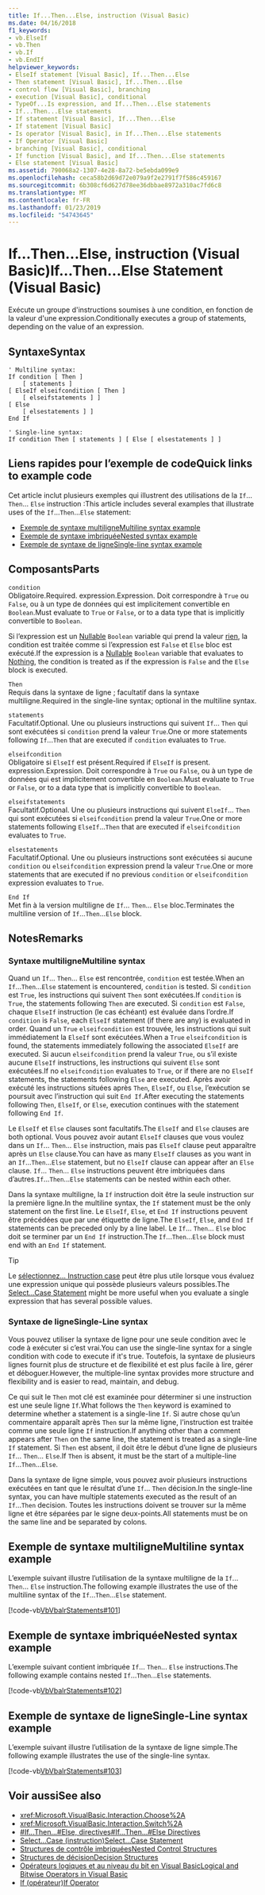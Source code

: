 ```yaml
---
title: If...Then...Else, instruction (Visual Basic)
ms.date: 04/16/2018
f1_keywords:
- vb.ElseIf
- vb.Then
- vb.If
- vb.EndIf
helpviewer_keywords:
- ElseIf statement [Visual Basic], If...Then...Else
- Then statement [Visual Basic], If...Then...Else
- control flow [Visual Basic], branching
- execution [Visual Basic], conditional
- TypeOf...Is expression, and If...Then...Else statements
- If...Then...Else statements
- If statement [Visual Basic], If...Then...Else
- If statement [Visual Basic]
- Is operator [Visual Basic], in If...Then...Else statements
- If Operator [Visual Basic]
- branching [Visual Basic], conditional
- If function [Visual Basic], and If...Then...Else statements
- Else statement [Visual Basic]
ms.assetid: 790068a2-1307-4e28-8a72-be5ebda099e9
ms.openlocfilehash: ceca58b2d69d72e079a9f2e2791f7f586c459167
ms.sourcegitcommit: 6b308cf6d627d78ee36dbbae8972a310ac7fd6c8
ms.translationtype: MT
ms.contentlocale: fr-FR
ms.lasthandoff: 01/23/2019
ms.locfileid: "54743645"
---
```

# <a name="ifthenelse-statement-visual-basic"></a><span data-ttu-id="651ac-102">If...Then...Else, instruction (Visual Basic)</span><span class="sxs-lookup"><span data-stu-id="651ac-102">If...Then...Else Statement (Visual Basic)</span></span>
<span data-ttu-id="651ac-103">Exécute un groupe d'instructions soumises à une condition, en fonction de la valeur d'une expression.</span><span class="sxs-lookup"><span data-stu-id="651ac-103">Conditionally executes a group of statements, depending on the value of an expression.</span></span>  
  
## <a name="syntax"></a><span data-ttu-id="651ac-104">Syntaxe</span><span class="sxs-lookup"><span data-stu-id="651ac-104">Syntax</span></span>  
  
```  
' Multiline syntax:  
If condition [ Then ]  
    [ statements ]  
[ ElseIf elseifcondition [ Then ]  
    [ elseifstatements ] ]  
[ Else  
    [ elsestatements ] ]  
End If  
  
' Single-line syntax:  
If condition Then [ statements ] [ Else [ elsestatements ] ]  
```  

## <a name="quick-links-to-example-code"></a><span data-ttu-id="651ac-105">Liens rapides pour l’exemple de code</span><span class="sxs-lookup"><span data-stu-id="651ac-105">Quick links to example code</span></span>

<span data-ttu-id="651ac-106">Cet article inclut plusieurs exemples qui illustrent des utilisations de la `If`... `Then`... `Else` instruction :</span><span class="sxs-lookup"><span data-stu-id="651ac-106">This article includes several examples that illustrate uses of the `If`...`Then`...`Else` statement:</span></span>

* [<span data-ttu-id="651ac-107">Exemple de syntaxe multiligne</span><span class="sxs-lookup"><span data-stu-id="651ac-107">Multiline syntax example</span></span>](#multi-line)
* [<span data-ttu-id="651ac-108">Exemple de syntaxe imbriquée</span><span class="sxs-lookup"><span data-stu-id="651ac-108">Nested syntax example</span></span>](#nested)
* [<span data-ttu-id="651ac-109">Exemple de syntaxe de ligne</span><span class="sxs-lookup"><span data-stu-id="651ac-109">Single-line syntax example</span></span>](#single-line)

## <a name="parts"></a><span data-ttu-id="651ac-110">Composants</span><span class="sxs-lookup"><span data-stu-id="651ac-110">Parts</span></span>  
 `condition`  
 <span data-ttu-id="651ac-111">Obligatoire.</span><span class="sxs-lookup"><span data-stu-id="651ac-111">Required.</span></span> <span data-ttu-id="651ac-112">expression.</span><span class="sxs-lookup"><span data-stu-id="651ac-112">Expression.</span></span> <span data-ttu-id="651ac-113">Doit correspondre à `True` ou `False`, ou à un type de données qui est implicitement convertible en `Boolean`.</span><span class="sxs-lookup"><span data-stu-id="651ac-113">Must evaluate to `True` or `False`, or to a data type that is implicitly convertible to `Boolean`.</span></span>  
  
 <span data-ttu-id="651ac-114">Si l’expression est un [Nullable](../../../visual-basic/programming-guide/language-features/data-types/nullable-value-types.md) `Boolean` variable qui prend la valeur [rien](../../../visual-basic/language-reference/nothing.md), la condition est traitée comme si l’expression est `False` et `Else` bloc est exécuté.</span><span class="sxs-lookup"><span data-stu-id="651ac-114">If the expression is a [Nullable](../../../visual-basic/programming-guide/language-features/data-types/nullable-value-types.md) `Boolean` variable that evaluates to [Nothing](../../../visual-basic/language-reference/nothing.md), the condition is treated as if the expression is `False` and the `Else` block is executed.</span></span>  
  
 `Then`  
 <span data-ttu-id="651ac-115">Requis dans la syntaxe de ligne ; facultatif dans la syntaxe multiligne.</span><span class="sxs-lookup"><span data-stu-id="651ac-115">Required in the single-line syntax; optional in the multiline syntax.</span></span>  
  
 `statements`  
 <span data-ttu-id="651ac-116">Facultatif.</span><span class="sxs-lookup"><span data-stu-id="651ac-116">Optional.</span></span> <span data-ttu-id="651ac-117">Une ou plusieurs instructions qui suivent `If`... `Then` qui sont exécutées si `condition` prend la valeur `True`.</span><span class="sxs-lookup"><span data-stu-id="651ac-117">One or more statements following `If`...`Then` that are executed if `condition` evaluates to `True`.</span></span>  
  
 `elseifcondition`  
 <span data-ttu-id="651ac-118">Obligatoire si `ElseIf` est présent.</span><span class="sxs-lookup"><span data-stu-id="651ac-118">Required if `ElseIf` is present.</span></span> <span data-ttu-id="651ac-119">expression.</span><span class="sxs-lookup"><span data-stu-id="651ac-119">Expression.</span></span> <span data-ttu-id="651ac-120">Doit correspondre à `True` ou `False`, ou à un type de données qui est implicitement convertible en `Boolean`.</span><span class="sxs-lookup"><span data-stu-id="651ac-120">Must evaluate to `True` or `False`, or to a data type that is implicitly convertible to `Boolean`.</span></span>  
  
 `elseifstatements`  
 <span data-ttu-id="651ac-121">Facultatif.</span><span class="sxs-lookup"><span data-stu-id="651ac-121">Optional.</span></span> <span data-ttu-id="651ac-122">Une ou plusieurs instructions qui suivent `ElseIf`... `Then` qui sont exécutées si `elseifcondition` prend la valeur `True`.</span><span class="sxs-lookup"><span data-stu-id="651ac-122">One or more statements following `ElseIf`...`Then` that are executed if `elseifcondition` evaluates to `True`.</span></span>  
  
 `elsestatements`  
 <span data-ttu-id="651ac-123">Facultatif.</span><span class="sxs-lookup"><span data-stu-id="651ac-123">Optional.</span></span> <span data-ttu-id="651ac-124">Une ou plusieurs instructions sont exécutées si aucune `condition` ou `elseifcondition` expression prend la valeur `True`.</span><span class="sxs-lookup"><span data-stu-id="651ac-124">One or more statements that are executed if no previous `condition` or `elseifcondition` expression evaluates to `True`.</span></span>  
  
 `End If`  
 <span data-ttu-id="651ac-125">Met fin à la version multiligne de `If`... `Then`... `Else` bloc.</span><span class="sxs-lookup"><span data-stu-id="651ac-125">Terminates the multiline version of `If`...`Then`...`Else` block.</span></span>  
  
## <a name="remarks"></a><span data-ttu-id="651ac-126">Notes</span><span class="sxs-lookup"><span data-stu-id="651ac-126">Remarks</span></span>  
  
### <a name="multiline-syntax"></a><span data-ttu-id="651ac-127">Syntaxe multiligne</span><span class="sxs-lookup"><span data-stu-id="651ac-127">Multiline syntax</span></span>  
 <span data-ttu-id="651ac-128">Quand un `If`... `Then`... `Else` est rencontrée, `condition` est testée.</span><span class="sxs-lookup"><span data-stu-id="651ac-128">When an `If`...`Then`...`Else` statement is encountered, `condition` is tested.</span></span> <span data-ttu-id="651ac-129">Si `condition` est `True`, les instructions qui suivent `Then` sont exécutées.</span><span class="sxs-lookup"><span data-stu-id="651ac-129">If `condition` is `True`, the statements following `Then` are executed.</span></span> <span data-ttu-id="651ac-130">Si `condition` est `False`, chaque `ElseIf` instruction (le cas échéant) est évaluée dans l’ordre.</span><span class="sxs-lookup"><span data-stu-id="651ac-130">If `condition` is `False`, each `ElseIf` statement (if there are any) is evaluated in order.</span></span> <span data-ttu-id="651ac-131">Quand un `True` `elseifcondition` est trouvée, les instructions qui suit immédiatement la `ElseIf` sont exécutées.</span><span class="sxs-lookup"><span data-stu-id="651ac-131">When a `True` `elseifcondition` is found, the statements immediately following the associated `ElseIf` are executed.</span></span> <span data-ttu-id="651ac-132">Si aucun `elseifcondition` prend la valeur `True`, ou s’il existe aucune `ElseIf` instructions, les instructions qui suivent `Else` sont exécutées.</span><span class="sxs-lookup"><span data-stu-id="651ac-132">If no `elseifcondition` evaluates to `True`, or if there are no `ElseIf` statements, the statements following `Else` are executed.</span></span> <span data-ttu-id="651ac-133">Après avoir exécuté les instructions situées après `Then`, `ElseIf`, ou `Else`, l’exécution se poursuit avec l’instruction qui suit `End If`.</span><span class="sxs-lookup"><span data-stu-id="651ac-133">After executing the statements following `Then`, `ElseIf`, or `Else`, execution continues with the statement following `End If`.</span></span>  
  
 <span data-ttu-id="651ac-134">Le `ElseIf` et `Else` clauses sont facultatifs.</span><span class="sxs-lookup"><span data-stu-id="651ac-134">The `ElseIf` and `Else` clauses are both optional.</span></span> <span data-ttu-id="651ac-135">Vous pouvez avoir autant `ElseIf` clauses que vous voulez dans un `If`... `Then`... `Else` instruction, mais pas `ElseIf` clause peut apparaître après un `Else` clause.</span><span class="sxs-lookup"><span data-stu-id="651ac-135">You can have as many `ElseIf` clauses as you want in an `If`...`Then`...`Else` statement, but no `ElseIf` clause can appear after an `Else` clause.</span></span> <span data-ttu-id="651ac-136">`If`... `Then`... `Else` instructions peuvent être imbriquées dans d’autres.</span><span class="sxs-lookup"><span data-stu-id="651ac-136">`If`...`Then`...`Else` statements can be nested within each other.</span></span>  
  
 <span data-ttu-id="651ac-137">Dans la syntaxe multiligne, la `If` instruction doit être la seule instruction sur la première ligne.</span><span class="sxs-lookup"><span data-stu-id="651ac-137">In the multiline syntax, the `If` statement must be the only statement on the first line.</span></span> <span data-ttu-id="651ac-138">Le `ElseIf`, `Else`, et `End If` instructions peuvent être précédées que par une étiquette de ligne.</span><span class="sxs-lookup"><span data-stu-id="651ac-138">The `ElseIf`, `Else`, and `End If` statements can be preceded only by a line label.</span></span> <span data-ttu-id="651ac-139">Le `If`... `Then`... `Else` bloc doit se terminer par un `End If` instruction.</span><span class="sxs-lookup"><span data-stu-id="651ac-139">The `If`...`Then`...`Else` block must end with an `End If` statement.</span></span>  
  
> [!TIP]
>  <span data-ttu-id="651ac-140">Le [sélectionnez... Instruction case](../../../visual-basic/language-reference/statements/select-case-statement.md) peut être plus utile lorsque vous évaluez une expression unique qui possède plusieurs valeurs possibles.</span><span class="sxs-lookup"><span data-stu-id="651ac-140">The [Select...Case Statement](../../../visual-basic/language-reference/statements/select-case-statement.md) might be more useful when you evaluate a single expression that has several possible values.</span></span>  
  
### <a name="single-line-syntax"></a><span data-ttu-id="651ac-141">Syntaxe de ligne</span><span class="sxs-lookup"><span data-stu-id="651ac-141">Single-Line syntax</span></span>  
 <span data-ttu-id="651ac-142">Vous pouvez utiliser la syntaxe de ligne pour une seule condition avec le code à exécuter si c’est vrai.</span><span class="sxs-lookup"><span data-stu-id="651ac-142">You can use the single-line syntax for a single condition with code to execute if it's true.</span></span> <span data-ttu-id="651ac-143">Toutefois, la syntaxe de plusieurs lignes fournit plus de structure et de flexibilité et est plus facile à lire, gérer et déboguer.</span><span class="sxs-lookup"><span data-stu-id="651ac-143">However, the multiple-line syntax provides more structure and flexibility and is easier to read, maintain, and debug.</span></span>  
  
 <span data-ttu-id="651ac-144">Ce qui suit le `Then` mot clé est examinée pour déterminer si une instruction est une seule ligne `If`.</span><span class="sxs-lookup"><span data-stu-id="651ac-144">What follows the `Then` keyword is examined to determine whether a statement is a single-line `If`.</span></span> <span data-ttu-id="651ac-145">Si autre chose qu’un commentaire apparaît après `Then` sur la même ligne, l’instruction est traitée comme une seule ligne `If` instruction.</span><span class="sxs-lookup"><span data-stu-id="651ac-145">If anything other than a comment appears after `Then` on the same line, the statement is treated as a single-line `If` statement.</span></span> <span data-ttu-id="651ac-146">Si `Then` est absent, il doit être le début d’une ligne de plusieurs `If`... `Then`... `Else`.</span><span class="sxs-lookup"><span data-stu-id="651ac-146">If `Then` is absent, it must be the start of a multiple-line `If`...`Then`...`Else`.</span></span>  
  
 <span data-ttu-id="651ac-147">Dans la syntaxe de ligne simple, vous pouvez avoir plusieurs instructions exécutées en tant que le résultat d’une `If`... `Then` décision.</span><span class="sxs-lookup"><span data-stu-id="651ac-147">In the single-line syntax, you can have multiple statements executed as the result of an `If`...`Then` decision.</span></span> <span data-ttu-id="651ac-148">Toutes les instructions doivent se trouver sur la même ligne et être séparées par le signe deux-points.</span><span class="sxs-lookup"><span data-stu-id="651ac-148">All statements must be on the same line and be separated by colons.</span></span>  

## <a name="multiline-syntax-example"></a><span data-ttu-id="651ac-149">Exemple de syntaxe multiligne</span><span class="sxs-lookup"><span data-stu-id="651ac-149">Multiline syntax example</span></span>

<a name="multi-line"></a>
 
 <span data-ttu-id="651ac-150">L’exemple suivant illustre l’utilisation de la syntaxe multiligne de la `If`... `Then`... `Else` instruction.</span><span class="sxs-lookup"><span data-stu-id="651ac-150">The following example illustrates the use of the multiline syntax of the `If`...`Then`...`Else` statement.</span></span>  
  
 [!code-vb[VbVbalrStatements#101](../../../visual-basic/language-reference/error-messages/codesnippet/VisualBasic/if-then-else-statement_1.vb?highlight=11,14,17,19)]

## <a name="nested-syntax-example"></a><span data-ttu-id="651ac-151">Exemple de syntaxe imbriquée</span><span class="sxs-lookup"><span data-stu-id="651ac-151">Nested syntax example</span></span>

<a name="nested"></a>

 <span data-ttu-id="651ac-152">L’exemple suivant contient imbriquée `If`... `Then`... `Else` instructions.</span><span class="sxs-lookup"><span data-stu-id="651ac-152">The following example contains nested `If`...`Then`...`Else` statements.</span></span>  
  
 [!code-vb[VbVbalrStatements#102](../../../visual-basic/language-reference/error-messages/codesnippet/VisualBasic/if-then-else-statement_2.vb?highlight=14,15,17,19,20,21,23,25,26,28)]

## <a name="single-line-syntax-example"></a><span data-ttu-id="651ac-153">Exemple de syntaxe de ligne</span><span class="sxs-lookup"><span data-stu-id="651ac-153">Single-Line syntax example</span></span>
  
<a name="single-line"></a> <span data-ttu-id="651ac-154">L’exemple suivant illustre l’utilisation de la syntaxe de ligne simple.</span><span class="sxs-lookup"><span data-stu-id="651ac-154">The following example illustrates the use of the single-line syntax.</span></span>  
  
 [!code-vb[VbVbalrStatements#103](../../../visual-basic/language-reference/error-messages/codesnippet/VisualBasic/if-then-else-statement_3.vb?highlight=18)]
  
## <a name="see-also"></a><span data-ttu-id="651ac-155">Voir aussi</span><span class="sxs-lookup"><span data-stu-id="651ac-155">See also</span></span>
- <xref:Microsoft.VisualBasic.Interaction.Choose%2A>
- <xref:Microsoft.VisualBasic.Interaction.Switch%2A>
- [<span data-ttu-id="651ac-156">#If...Then...#Else, directives</span><span class="sxs-lookup"><span data-stu-id="651ac-156">#If...Then...#Else Directives</span></span>](../../../visual-basic/language-reference/directives/if-then-else-directives.md)
- [<span data-ttu-id="651ac-157">Select...Case (instruction)</span><span class="sxs-lookup"><span data-stu-id="651ac-157">Select...Case Statement</span></span>](../../../visual-basic/language-reference/statements/select-case-statement.md)
- [<span data-ttu-id="651ac-158">Structures de contrôle imbriquées</span><span class="sxs-lookup"><span data-stu-id="651ac-158">Nested Control Structures</span></span>](../../../visual-basic/programming-guide/language-features/control-flow/nested-control-structures.md)
- [<span data-ttu-id="651ac-159">Structures de décision</span><span class="sxs-lookup"><span data-stu-id="651ac-159">Decision Structures</span></span>](../../../visual-basic/programming-guide/language-features/control-flow/decision-structures.md)
- [<span data-ttu-id="651ac-160">Opérateurs logiques et au niveau du bit en Visual Basic</span><span class="sxs-lookup"><span data-stu-id="651ac-160">Logical and Bitwise Operators in Visual Basic</span></span>](../../../visual-basic/programming-guide/language-features/operators-and-expressions/logical-and-bitwise-operators.md)
- [<span data-ttu-id="651ac-161">If (opérateur)</span><span class="sxs-lookup"><span data-stu-id="651ac-161">If Operator</span></span>](../../../visual-basic/language-reference/operators/if-operator.md)
